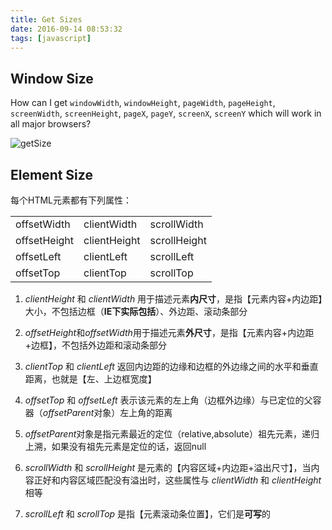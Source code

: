 ```yaml
---
title: Get Sizes
date: 2016-09-14 08:53:32
tags: [javascript]
---
```


## Window Size

How can I get `windowWidth`, `windowHeight`, `pageWidth`, `pageHeight`, `screenWidth`, `screenHeight`, `pageX`, `pageY`, `screenX`, `screenY` which will work in all major browsers?

![getSize](about-js-get-size.jpg)

## Element Size

每个HTML元素都有下列属性：

|              |              |              |
| ------------ | ------------ | ------------ |
| offsetWidth  | clientWidth  | scrollWidth  |
| offsetHeight | clientHeight | scrollHeight |
| offsetLeft   | clientLeft   | scrollLeft   |
| offsetTop    | clientTop    | scrollTop    |

1. *clientHeight* 和 *clientWidth* 用于描述元素**内尺寸**，是指【元素内容+内边距】大小，不包括边框（**IE下实际包括**）、外边距、滚动条部分

2. *offsetHeight*和*offsetWidth*用于描述元素**外尺寸**，是指【元素内容+内边距+边框】，不包括外边距和滚动条部分

3. *clientTop* 和 *clientLeft* 返回内边距的边缘和边框的外边缘之间的水平和垂直距离，也就是【左、上边框宽度】

4. *offsetTop* 和 *offsetLeft* 表示该元素的左上角（边框外边缘）与已定位的父容器（*offsetParent*对象）左上角的距离

5. *offsetParent*对象是指元素最近的定位（relative,absolute）祖先元素，递归上溯，如果没有祖先元素是定位的话，返回null

6. *scrollWidth* 和 *scrollHeight* 是元素的【内容区域+内边距+溢出尺寸】，当内容正好和内容区域匹配没有溢出时，这些属性与 *clientWidth* 和 *clientHeight* 相等

7. *scrollLeft* 和 *scrollTop* 是指【元素滚动条位置】，它们是**可写**的

<!-- more -->
